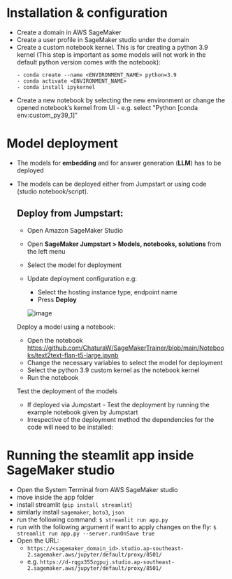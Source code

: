 # Installation & configuration

- Create a domain in AWS SageMaker
- Create a user profile in SageMaker studio under the domain
- Create a custom notebook kernel. This is for creating a python 3.9 kernel (This step is important as some models will not work in the default python version comes with the notebook):
  ```
  - conda create --name <ENVIRONMENT_NAME> python=3.9
  - conda activate <ENVIRONMENT_NAME>
  - conda install ipykernel
  ```
- Create a new notebook by selecting the new environment or change the opened notebook’s kernel from UI - e.g. select "Python [conda env:custom_py39_1]"


# Model deployment

- The models for **embedding** and for answer generation (**LLM**) has to be deployed
- The models can be deployed either from Jumpstart or using code (studio notebook/script).

  ## Deploy from Jumpstart:
  - Open Amazon SageMaker Studio
  - Open **SageMaker Jumpstart > Models, notebooks, solutions** from the left menu
  - Select the model for deployment
  - Update deployment configuration
    e.g:
    - Select the hosting instance type, endpoint name
    - Press **Deploy**
    
    ![image](https://github.com/ChaturaW/SageMakerTrainer/assets/35030369/af042c66-2c13-4044-891a-667d99d214d1)

  
  Deploy a model using a notebook:
  - Open the notebook https://github.com/ChaturaW/SageMakerTrainer/blob/main/Notebooks/text2text-flan-t5-large.ipynb
  - Change the necessary variables to select the model for deployment
  - Select the python 3.9 custom kernel as the notebook kernel
  - Run the notebook
  
  Test the deployment of the models
  - If deployed via Jumpstart - Test the deployment by running the example notebook given by Jumpstart    
  - Irrespective of the deployment method the dependencies for the code will need to be installed:
    


# Running the steamlit app inside SageMaker studio
- Open the System Terminal from AWS SageMaker studio
- move inside the app folder
- install streamlit (`pip install streamlit`)
- similarly install `sagemaker`, `boto3`, `json`
- run the following command: `$ streamlit run app.py` 
- run with the following argument if want to apply changes on the fly:  `$ streamlit run app.py --server.runOnSave true`
- Open the URL:
  - `https://<sagemaker_domain_id>.studio.ap-southeast-2.sagemaker.aws/jupyter/default/proxy/8501/`
  - e.g. `https://d-rqgx355zgpuj.studio.ap-southeast-2.sagemaker.aws/jupyter/default/proxy/8501/`

